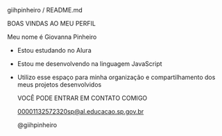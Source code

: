 giihpinheiro / README.md

BOAS VINDAS AO MEU PERFIL 

Meu nome é Giovanna Pinheiro 

- Estou estudando no Alura 
- Estou me desenvolvendo na linguagem JavaScript
- Utilizo esse espaço para minha organização e compartilhamento dos meus projetos desenvolvidos

  VOCÊ PODE ENTRAR EM CONTATO COMIGO

  00001132572320sp@al.educacao.sp.gov.br

  @giihpinheiro

